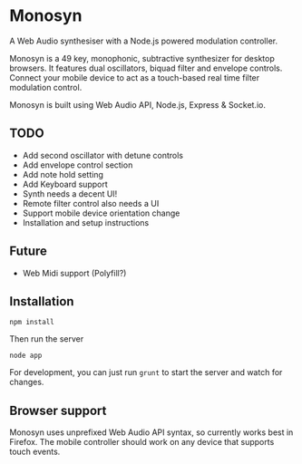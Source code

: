 Monosyn
=======

A Web Audio synthesiser with a Node.js powered modulation controller.

Monosyn is a 49 key, monophonic, subtractive synthesizer for desktop browsers. It features dual oscillators, biquad filter and envelope controls. Connect your mobile device to act as a touch-based real time filter modulation control.

Monosyn is built using Web Audio API, Node.js, Express & Socket.io.

TODO
----

* Add second oscillator with detune controls
* Add envelope control section
* Add note hold setting
* Add Keyboard support
* Synth needs a decent UI!
* Remote filter control also needs a UI
* Support mobile device orientation change
* Installation and setup instructions

Future
------

* Web Midi support (Polyfill?)

Installation
------------

`npm install`

Then run the server

`node app`

For development, you can just run `grunt` to start the server and watch for changes.

Browser support
---------------

Monosyn uses unprefixed Web Audio API syntax, so currently works best in Firefox. The mobile controller should work on any device that supports touch events.
